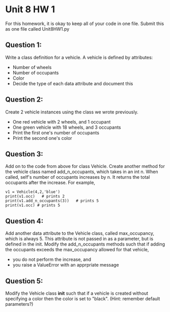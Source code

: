 # Unit 8 HW 1
For this homework, it is okay to keep all of your code in one file. Submit this as one file called Unit8HW1.py
## Question 1:
Write a class definition for a vehicle. A vehicle is defined by attributes:
* Number of wheels
* Number of occupants
* Color 
* Decide the type of each data attribute and document this

## Question 2:
Create 2 vehicle instances using the class we wrote previously. 
* One red vehicle with 2 wheels, and 1 occupant
* One green vehicle with 18 wheels, and 3 occupants
* Print the first one's number of occupants
* Print the second one's color

## Question 3:
Add on to the code from above for class Vehicle.
Create another method for the vehicle class named add_n_occupants, which takes in an int n. 
When called, self's number of occupants increases by n. It returns the total occupants after the increase. 
For example,

```
v1 = Vehicle(4,2,'blue')
print(v1.occ)   # prints 2
print(v1.add_n_occupants(3))   # prints 5
print(v1.occ) # prints 5
```

## Question 4:
Add another data attribute to the Vehicle class, called max_occupancy,
which is always 5. This attribute is not passed in as a parameter, but 
is defined in the init.
Modify the add_n_occupants methods such that if adding the occupants exceeds the max_occupancy allowed for that vehicle, 
  * you do not perform the increase, and
  * you raise a ValueError with an apprpriate message

## Question 5:
Modify the Vehicle class __init__ such that if a vehicle is created without specifying a color then the color is set to "black".
(Hint: remember default parameters?)
